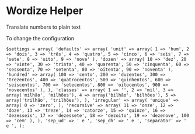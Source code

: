 Wordize Helper
==============

Translate numbers to plain text

To change the configuration

`
$settings = array(
	'defaults' => array(
		'unit' => array(
			1 => 'hum',
			2 => 'dois',
			3 => 'três',
			4 => 'quatro',
			5 => 'cinco',
			6 => 'seis',
			7 => 'sete',
			8 => 'oito',
			9 => 'nove'
		),
		'dozen' => array(
			10 => 'dez',
			20 => 'vinte',
			30 => 'trinta',
			40 => 'quarenta',
			50 => 'cinquenta',
			60 => 'sessenta',
			70 => 'setenta',
			80 => 'oitenta',
			90 => 'noventa'
		),
		'hundred' => array(
			100 => 'cento',
			200 => 'duzentos',
			300 => 'trezentos',
			400 => 'quatrocentos',
			500 => 'quinhentos',
			600 => 'seiscentos',
			700 => 'setecentos',
			800 => 'oitocentos',
			900 => 'novecentos'
		),
	),
	'classes' => array(
		1 => '',
		2 => 'mil',
		3 => array('milhão', 'milhões'),
		4 => array('bilhão', 'bilhões'),
		5 => array('trilhão', 'trilhões'),
	),
	'irregular' => array(
		'unique' => array(
			0 => 'zero',
		),
		'recursive' => array(
			11 => 'onze',
			12 => 'doze',
			13 => 'treze',
			14 => 'catorze',
			15 => 'quinze',
			16 => 'dezesseis',
			17 => 'dezessete',
			18 => 'dezoito',
			19 => 'dezenove',
			100 => 'cem'
		),
	),
	'sep_ud' => ' e ',
	'sep_dh' => ' e ',
	'separator' => ' e ',
);
`
